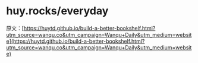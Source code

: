 # huy.rocks/everyday

原文：[https://huytd.github.io/build-a-better-bookshelf.html?utm_source=wanqu.co&utm_campaign=Wanqu+Daily&utm_medium=website](https://huytd.github.io/build-a-better-bookshelf.html?utm_source=wanqu.co&utm_campaign=Wanqu+Daily&utm_medium=website)